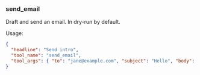 ### send_email
Draft and send an email. In dry-run by default.

Usage:
~~~json
{
  "headline": "Send intro",
  "tool_name": "send_email",
  "tool_args": { "to": "jane@example.com", "subject": "Hello", "body": "Quick hello!" }
}
~~~
